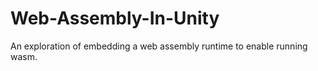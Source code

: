 # Web-Assembly-In-Unity
 An exploration of embedding a web assembly runtime to enable running wasm.
